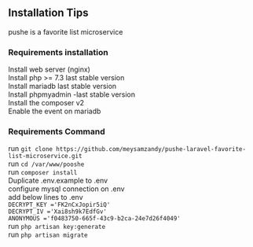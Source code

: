 ## Installation Tips
pushe is a favorite list microservice

### Requirements installation

Install web server (nginx) <br>
Install php >= 7.3  last stable version<br>
Install mariadb last stable version<br>
Install phpmyadmin -last stable version<br>
Install the composer v2<br>
Enable the event on mariadb<br>

### Requirements Command
run `git clone https://github.com/meysamzandy/pushe-laravel-favorite-list-microservice.git` <br>
run `cd /var/www/pooshe` <br>
run `composer install` <br>
Duplicate .env.example to .env <br>
configure mysql connection on .env <br>
add below lines to .env <br>
`DECRYPT_KEY ='FK2nCxJopir5iQ'`<br>
`DECRYPT_IV ='Xai8sh9k7EdfGv'`<br>
`ANONYMOUS ='f0483750-665f-43c9-b2ca-24e7d26f4049'`<br>
run `php artisan key:generate` <br>
run `php artisan migrate` <br>

